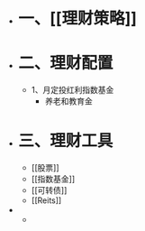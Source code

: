 - # 一、[[理财策略]]
- # 二、理财配置
	- 1、月定投红利指数基金
		- 养老和教育金
- # 三、理财工具
	- [[股票]]
	- [[指数基金]]
	- [[可转债]]
	- [[Reits]]
-
	-